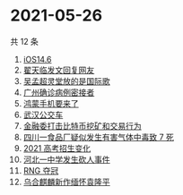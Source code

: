 # 2021-05-26

共 12 条

<!-- BEGIN -->
<!-- 最后更新时间 Wed May 26 2021 14:27:11 GMT+0800 (China Standard Time) -->

1. [iOS14.6](https://www.zhihu.com/search?q=ios14.6)
2. [翟天临发文回复网友](https://www.zhihu.com/search?q=翟天临)
3. [吴孟超灵堂放的是国际歌](https://www.zhihu.com/search?q=吴孟超)
4. [广州确诊病例密接者](https://www.zhihu.com/search?q=广州疫情)
5. [鸿蒙手机要来了](https://www.zhihu.com/search?q=华为鸿蒙)
6. [武汉公交车](https://www.zhihu.com/search?q=武汉公交车)
7. [金融委打击比特币挖矿和交易行为](https://www.zhihu.com/search?q=金融委打击比特币)
8. [四川一食品厂疑似发生有害气体中毒致 7 死](https://www.zhihu.com/search?q=四川食品厂)
9. [2021 高考招生变化](https://www.zhihu.com/search?q=高考招生)
10. [河北一中学发生砍人事件](https://www.zhihu.com/search?q=河北中学砍人)
11. [RNG 夺冠](https://www.zhihu.com/search?q=rng)
12. [乌合麒麟新作缅怀袁隆平](https://www.zhihu.com/search?q=乌合麒麟新作)

<!-- END -->
